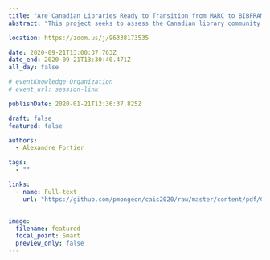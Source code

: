 ```yaml
---
title: "Are Canadian Libraries Ready to Transition from MARC to BIBFRAME?"
abstract: "This project seeks to assess the Canadian library community’s understanding of and readiness for the transition from the MARC format to the BIBFRAME model. Data were collected using a survey distributed in English and French to a stratified random sample of 1,200 Canadian libraries. Results indicate that knowledge of BIBFRAME is low among respondents and that most of the libraries surveyed do not know enough about BIBFRAME to consider planning a transition at this point."

location: https://zoom.us/j/96338173535

date: 2020-09-21T13:00:37.763Z
date_end: 2020-09-21T13:30:40.471Z
all_day: false

# eventKnowledge Organization
# event_url: session-link

publishDate: 2020-01-21T12:36:37.825Z

draft: false
featured: false

authors:
  - Alexandre Fortier

tags:
  - ""

links:
  - name: Full-text
    url: "https://github.com/pmongeon/cais2020/raw/master/content/pdf/CAIS2020_paper13_Fortier.pdf"


image:
  filename: featured
  focal_point: Smart
  preview_only: false
---
```

